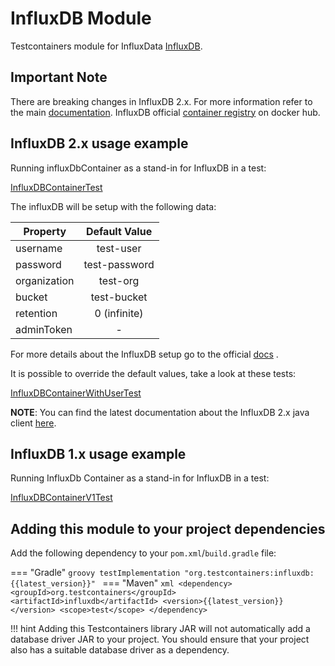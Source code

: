 # InfluxDB Module

Testcontainers module for InfluxData [InfluxDB](https://www.influxdata.com/products/influxdb/).

## Important Note

There are breaking changes in InfluxDB 2.x. For more information refer to the
main [documentation](https://docs.influxdata.com/influxdb/v2.0/upgrade/v1-to-v2/). InfluxDB
official [container registry](https://hub.docker.com/_/influxdb) on docker hub.

## InfluxDB 2.x usage example

Running influxDbContainer as a stand-in for InfluxDB in a test:

<!--codeinclude-->
[InfluxDBContainerTest](../../../modules/influxdb/src/test/java/org/testcontainers/containers/InfluxDBContainerTest.java)
<!--/codeinclude-->


The influxDB will be setup with the following data:<br/>

| Property      | Default Value | 
| ------------- |:-------------:|
| username      | test-user     | 
| password      | test-password | 
| organization  | test-org      |
| bucket        | test-bucket   |  
| retention     | 0 (infinite)  |
| adminToken    |       -       |

For more details about the InfluxDB setup go to the
official [docs](https://docs.influxdata.com/influxdb/v2.0/upgrade/v1-to-v2/docker/#influxdb-2x-initialization-credentials)
.

It is possible to override the default values, take a look at these tests:

<!--codeinclude-->
[InfluxDBContainerWithUserTest](../../../modules/influxdb/src/test/java/org/testcontainers/containers/InfluxDBContainerWithUserTest.java)
<!--/codeinclude-->

**NOTE**: You can find the latest documentation about the InfluxDB 2.x java
client [here](https://github.com/influxdata/influxdb-client-java).

## InfluxDB 1.x usage example

Running InfluxDb Container as a stand-in for InfluxDB in a test:

<!--codeinclude-->
[InfluxDBContainerV1Test](../../../modules/influxdb/src/test/java/org/testcontainers/containers/InfluxDBContainerV1Test.java)
<!--/codeinclude-->

## Adding this module to your project dependencies

Add the following dependency to your `pom.xml`/`build.gradle` file:

=== "Gradle"
    ```groovy
    testImplementation "org.testcontainers:influxdb:{{latest_version}}"
    ```
=== "Maven"
    ```xml
    <dependency>
        <groupId>org.testcontainers</groupId>
        <artifactId>influxdb</artifactId>
        <version>{{latest_version}}</version>
        <scope>test</scope>
    </dependency>
    ```

!!! hint
    Adding this Testcontainers library JAR will not automatically add a database driver JAR to your project. You should ensure that your project also has a suitable database driver as a dependency.
